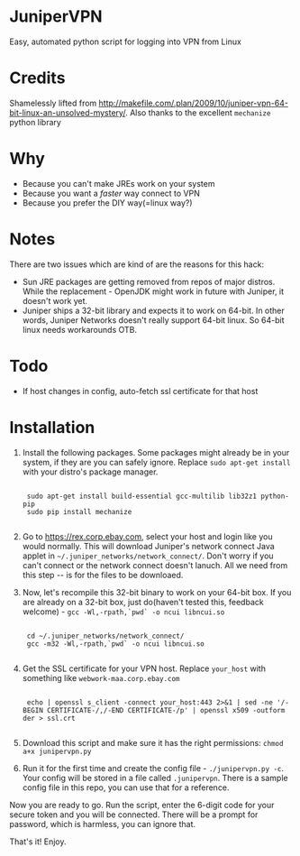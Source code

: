 JuniperVPN
==========

Easy, automated python script for logging into VPN from Linux

Credits
=======

Shamelessly lifted from http://makefile.com/.plan/2009/10/juniper-vpn-64-bit-linux-an-unsolved-mystery/.
Also thanks to the excellent `mechanize` python library

Why
===

* Because you can't make JREs work on your system
* Because you want a _faster_ way connect to VPN
* Because you prefer the DIY way(=linux way?)

Notes
=====

There are two issues which are kind of are the reasons for this hack:

* Sun JRE packages are getting removed from repos of major distros. While the replacement - OpenJDK might work in future with Juniper, it doesn't work yet.
* Juniper ships a 32-bit library and expects it to work on 64-bit. In other words, Juniper Networks doesn't really support 64-bit linux. So 64-bit linux needs workarounds OTB.

Todo
====

* If host changes in config, auto-fetch ssl certificate for that host

Installation
============

1. Install the following packages. Some packages might already be in your system, if they are you can safely ignore. Replace `sudo apt-get install` with your distro's package manager. 

    <pre><code>
    sudo apt-get install build-essential gcc-multilib lib32z1 python-pip
    sudo pip install mechanize
    </code></pre>

2. Go to https://rex.corp.ebay.com, select your host and login like you would normally. This will download Juniper's network connect Java applet in `~/.juniper_networks/network_connect/`. Don't worry if you can't connect or the network connect doesn't lanuch. All we need from this step -- is for the files to be downloaed.

3. Now, let's recompile this 32-bit binary to work on your 64-bit box. If you are already on a 32-bit box, just do(haven't tested this, feedback welcome) - ``gcc -Wl,-rpath,`pwd` -o ncui libncui.so``


    <pre><code>
    cd ~/.juniper_networks/network_connect/
    gcc -m32 -Wl,-rpath,`pwd` -o ncui libncui.so
    </code></pre>

4. Get the SSL certificate for your VPN host. Replace `your_host` with something like `webwork-maa.corp.ebay.com`

    <pre><code>
    echo | openssl s_client -connect your_host:443 2>&1 | sed -ne '/-BEGIN CERTIFICATE-/,/-END CERTIFICATE-/p' | openssl x509 -outform der > ssl.crt
    </code></pre>

5. Download this script and make sure it has the right permissions: `chmod a+x junipervpn.py`

6. Run it for the first time and create the config file - `./junipervpn.py -c`. Your config will be stored in a file called `.junipervpn`. There is a sample config file in this repo, you can use that for a reference.

Now you are ready to go. Run the script, enter the 6-digit code for your secure token and you will be connected. There will be a prompt for password, which is harmless, you can ignore that.

That's it! Enjoy.
